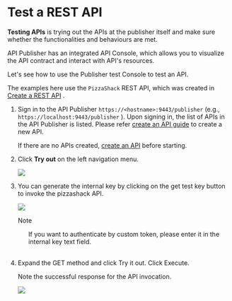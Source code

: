 # Test a REST API

**Testing APIs** is trying out the APIs at the publisher itself and make sure whether the functionalities and behaviours are met.

API Publisher  has an integrated API Console, which allows you to visualize the API contract and interact with API's resources.

Let's see how to use the Publisher test Console to test an API.

The examples here use the `PizzaShack` REST API, which was created in [Create a REST API]({{base_path}}/learn/design-api/create-api/create-a-rest-api/) .

1.  Sign in to the API Publisher `https://<hostname>:9443/publisher` (e.g., `https://localhost:9443/publisher` ). Upon signing in, the list of APIs in the API Publisher is listed. Please refer [create an API guide](/learn/design-api/create-api/create-a-rest-api/) to create a new API.

     If there are no APIs created, [create an API]({{base_path}}/learn/design-api/create-api/create-a-rest-api/) before starting.


2.  Click **Try out** on the left navigation menu.

     ![]({{base_path}}/assets/img/learn/publisher-testconsole-leftpane.png)

3.  You can generate the internal key by clicking on the get test key button to invoke the pizzashack API.

      ![]({{base_path}}/assets/img/learn/publisher-testconsole-generateKey.png)

      <html><div class="admonition note">
            <p class="admonition-title">Note</p>
            <ul>If you want to authenticate by custom token, please enter it in the internal key text field.</ul>
            </div>
      </html> 

4.  Expand the GET  method and click Try it out. Click Execute.

    Note the successful response for the API invocation.

    ![]({{base_path}}/assets/img/learn/publisher-testconsole-swaggerUI.png)





